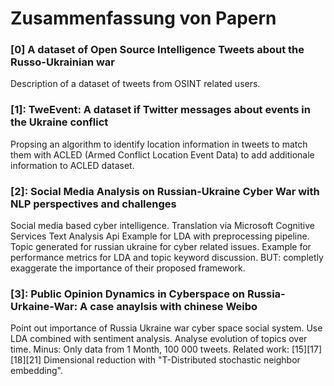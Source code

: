 # Zusammenfassung von Papern

### [0] A dataset of Open Source Intelligence Tweets about the Russo-Ukrainian war

Description of a dataset of tweets from OSINT related users.

### [1]: TweEvent: A dataset if Twitter messages about events in the Ukraine conflict

Propsing an algorithm to identify location information in tweets to match them with ACLED (Armed Conflict Location Event Data) to add additionale information to ACLED dataset.

### [2]: Social Media Analysis on Russian-Ukraine Cyber War with NLP perspectives and challenges

Social media based cyber intelligence.
Translation via Microsoft Cognitive Services Text Analysis Api
Example for LDA with preprocessing pipeline.
Topic generated for russian ukraine for cyber related issues.
Example for performance metrics for LDA and topic keyword discussion.
BUT: completly exaggerate the importance of their proposed framework.

### [3]: Public Opinion Dynamics in Cyberspace on Russia-Urkaine-War: A case anaylsis with chinese Weibo

Point out importance of Russia Ukraine war cyber space social system. Use LDA combined with sentiment analysis. Analyse evolution of topics over time.
Minus: Only data from 1 Month, 100 000 tweets.
Related work: [15][17][18][21] 
Dimensional reduction with "T-Distributed stochastic neighbor embedding".